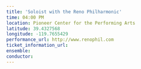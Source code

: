 ```yaml
---
title: 'Soloist with the Reno Philharmonic'
time: 04:00 PM
location: Pioneer Center for the Performing Arts
latitude: 39.4327568
longitude: -119.7655429
performance_url: http://www.renophil.com
ticket_information_url: 
ensemble: 
conductor: 
---
```

